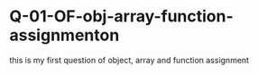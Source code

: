 # Q-01-OF-obj-array-function-assignmenton
this is my first question of object, array and function assignment
